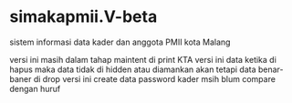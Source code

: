 # simakapmii.V-beta
sistem informasi data kader dan anggota PMII kota Malang

versi ini masih dalam tahap maintent di print KTA
versi ini data ketika di hapus maka data tidak di hidden atau diamankan akan tetapi data benar-baner di drop
versi ini create data password kader msih blum compare dengan huruf
